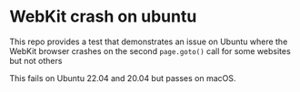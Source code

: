 # WebKit crash on ubuntu 

This repo provides a test that demonstrates an issue on Ubuntu where the WebKit browser crashes on the second `page.goto()` call for some websites but not others

This fails on Ubuntu 22.04 and 20.04 but passes on macOS.

